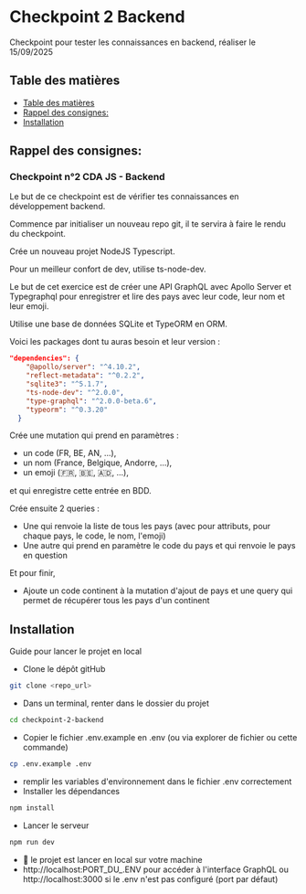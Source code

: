 <!-- omit in toc -->
# Checkpoint 2 Backend
Checkpoint pour tester les connaissances en backend, réaliser le 15/09/2025
## Table des matières
- [Table des matières](#table-des-matières)
- [Rappel des consignes:](#rappel-des-consignes)
- [Installation](#installation)

## Rappel des consignes:
<!-- omit in toc -->
### Checkpoint n°2 CDA JS - Backend
Le but de ce checkpoint est de vérifier tes connaissances en développement backend.

Commence par initialiser un nouveau repo git, il te servira à faire le rendu du checkpoint.

Crée un nouveau projet NodeJS Typescript.

Pour un meilleur confort de dev, utilise ts-node-dev.

Le but de cet exercice est de créer une API GraphQL avec Apollo Server et Typegraphql pour enregistrer et lire des pays avec leur code, leur nom et leur emoji.

Utilise une base de données SQLite et TypeORM en ORM.

Voici les packages dont tu auras besoin et leur version :
```json
"dependencies": {
    "@apollo/server": "^4.10.2",
    "reflect-metadata": "^0.2.2",
    "sqlite3": "^5.1.7",
    "ts-node-dev": "^2.0.0",
    "type-graphql": "^2.0.0-beta.6",
    "typeorm": "^0.3.20"
  }
```
Crée une mutation qui prend en paramètres :
- un code (FR, BE, AN, ...),
- un nom (France, Belgique, Andorre, ...),
- un emoji (🇫🇷, 🇧🇪, 🇦🇩, ...),  

et qui enregistre cette entrée en BDD.

Crée ensuite 2 queries :
- Une qui renvoie la liste de tous les pays (avec pour attributs, pour chaque pays, le code, le nom, l'emoji)
- Une autre qui prend en paramètre le code du pays et qui renvoie le pays en question

Et pour finir,
- Ajoute un code continent à la mutation d'ajout de pays et une query qui permet de récupérer tous les pays d'un continent

## Installation
Guide pour lancer le projet en local

- Clone le dépôt gitHub 
```bash
git clone <repo_url>
```
- Dans un terminal, renter dans le dossier du projet
```bash
cd checkpoint-2-backend
```
- Copier le fichier .env.example en .env (ou via explorer de fichier ou cette commande)
```bash
cp .env.example .env
```
- remplir les variables d'environnement dans le fichier .env correctement
- Installer les dépendances
```bash
npm install
```
- Lancer le serveur
```bash
npm run dev
```
- 🎉 le projet est lancer en local sur votre machine
- http://localhost:PORT_DU_.ENV pour accéder à l'interface GraphQL ou  
  http://localhost:3000 si le .env n'est pas configuré (port par défaut)